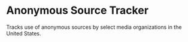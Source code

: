 
# Anonymous Source Tracker

Tracks use of anonymous sources by select media organizations in the United States.


